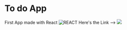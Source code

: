 # To do App

First App made with React ![REACT](https://upload.wikimedia.org/wikipedia/commons/thumb/a/a7/React-icon.svg/60px-React-icon.svg.png)
Here's the Link --> ![](https://mayeur-my-to-do-app.netlify.app/)

